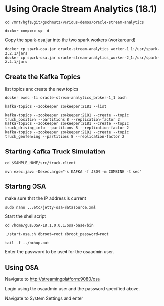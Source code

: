# Using Oracle Stream Analytics (18.1)

```
cd /mnt/hgfs/git/gschmutz/various-demos/oracle-stream-analytics
```


```
docker-compose up -d
```

Copy the spark-osa.jar into the two spark workers (workaround)

```
docker cp spark-osa.jar oracle-stream-analytics_worker-1_1:/usr/spark-2.2.1/jars
docker cp spark-osa.jar oracle-stream-analytics_worker-2_1:/usr/spark-2.2.1/jars
```
## Create the Kafka Topics

list topics and create the new topics

```
docker exec -ti oracle-stream-analytics_broker-1_1 bash
```


```
kafka-topics --zookeeper zookeeper:2181 --list

kafka-topics --zookeeper zookeeper:2181 --create --topic truck_position --partitions 8 --replication-factor 2
kafka-topics --zookeeper zookeeper:2181 --create --topic truck_driving_info --partitions 8 --replication-factor 2
kafka-topics --zookeeper zookeeper:2181 --create --topic truck_geofencing --partitions 8 --replication-factor 2
```

## Starting Kafka Truck Simulation

```
cd $SAMPLE_HOME/src/truck-client
```

```
mvn exec:java -Dexec.args="-s KAFKA -f JSON -m COMBINE -t sec"
```

## Starting OSA

make sure that the IP address is current

```
sudo nano ../etc/jetty-osa-datasource.xml
```

Start the shell script

```
cd /home/gus/OSA-18.1.0.0.1/osa-base/bin
```

```
./start-osa.sh dbroot=root dbroot_password=root
```

```
tail -f ../nohup.out 
```

Enter the password to be used for the osaadmin user. 

## Using OSA

Navigate to <http://streamingplatform:9080/osa>

Login using the osaadmin user and the password specified above. 

Navigate to System Settings and enter  